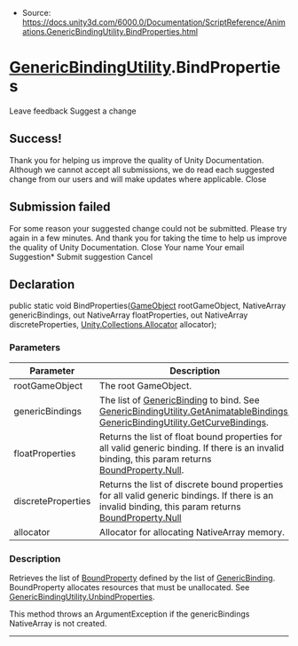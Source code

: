 * Source: https://docs.unity3d.com/6000.0/Documentation/ScriptReference/Animations.GenericBindingUtility.BindProperties.html

#  [GenericBindingUtility](https://docs.unity3d.com/6000.0/Documentation/ScriptReference/Animations.GenericBindingUtility.html).BindProperties
Leave feedback
Suggest a change
## Success!
Thank you for helping us improve the quality of Unity Documentation. Although we cannot accept all submissions, we do read each suggested change from our users and will make updates where applicable.
Close
## Submission failed
For some reason your suggested change could not be submitted. Please <a>try again</a> in a few minutes. And thank you for taking the time to help us improve the quality of Unity Documentation.
Close
Your name Your email Suggestion* Submit suggestion
Cancel
## Declaration
public static void BindProperties([GameObject](https://docs.unity3d.com/6000.0/Documentation/ScriptReference/GameObject.html) rootGameObject, NativeArray<GenericBinding> genericBindings, out NativeArray<BoundProperty> floatProperties, out NativeArray<BoundProperty> discreteProperties, [Unity.Collections.Allocator](https://docs.unity3d.com/6000.0/Documentation/ScriptReference/Unity.Collections.Allocator.html) allocator); 
### Parameters
Parameter | Description  
---|---  
rootGameObject | The root GameObject.  
genericBindings | The list of [GenericBinding](https://docs.unity3d.com/6000.0/Documentation/ScriptReference/Animations.GenericBinding.html) to bind. See [GenericBindingUtility.GetAnimatableBindings](https://docs.unity3d.com/6000.0/Documentation/ScriptReference/Animations.GenericBindingUtility.GetAnimatableBindings.html), [GenericBindingUtility.GetCurveBindings](https://docs.unity3d.com/6000.0/Documentation/ScriptReference/Animations.GenericBindingUtility.GetCurveBindings.html).  
floatProperties | Returns the list of float bound properties for all valid generic binding. If there is an invalid binding, this param returns [BoundProperty.Null](https://docs.unity3d.com/6000.0/Documentation/ScriptReference/Animations.BoundProperty.Null.html).  
discreteProperties | Returns the list of discrete bound properties for all valid generic bindings. If there is an invalid binding, this param returns [BoundProperty.Null](https://docs.unity3d.com/6000.0/Documentation/ScriptReference/Animations.BoundProperty.Null.html)  
allocator | Allocator for allocating NativeArray memory.  
### Description
Retrieves the list of [BoundProperty](https://docs.unity3d.com/6000.0/Documentation/ScriptReference/Animations.BoundProperty.html) defined by the list of [GenericBinding](https://docs.unity3d.com/6000.0/Documentation/ScriptReference/Animations.GenericBinding.html).
BoundProperty allocates resources that must be unallocated. See [GenericBindingUtility.UnbindProperties](https://docs.unity3d.com/6000.0/Documentation/ScriptReference/Animations.GenericBindingUtility.UnbindProperties.html).  
  
This method throws an ArgumentException if the genericBindings NativeArray is not created.
* * *
